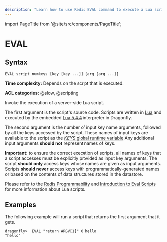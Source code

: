```yaml
---
description: "Learn how to use Redis EVAL command to execute a Lua script."
---
```


import PageTitle from '@site/src/components/PageTitle';

# EVAL

<PageTitle title="Redis EVAL Command (Documentation) | Dragonfly" />

## Syntax

    EVAL script numkeys [key [key ...]] [arg [arg ...]]

**Time complexity:** Depends on the script that is executed.

**ACL categories:** @slow, @scripting

Invoke the execution of a server-side Lua script.

The first argument is the script's source code.
Scripts are written in [Lua](https://lua.org) and executed by the embedded [Lua 5.4.4](https://redis.io/docs/latest/develop/interact/programmability/lua-api/) interpreter in Dragonfly.

The second argument is the number of input key name arguments, followed by all the keys accessed by the script.
These names of input keys are available to the script as the [_KEYS_ global runtime variable](https://redis.io/docs/latest/develop/interact/programmability/lua-api/#the-keys-global-variable)
Any additional input arguments **should not** represent names of keys.

**Important:**
to ensure the correct execution of scripts, all names of keys that a script accesses must be explicitly provided as input key arguments.
The script **should only** access keys whose names are given as input arguments.
Scripts **should never** access keys with programmatically-generated names or based on the contents of data structures stored in the datastore.

Please refer to the [Redis Programmability](https://redis.io/docs/latest/develop/interact/programmability/) and [Introduction to Eval Scripts](https://redis.io/docs/latest/develop/interact/programmability/eval-intro/) for more information about Lua scripts.

## Examples

The following example will run a script that returns the first argument that it gets.

```shell
dragonfly>  EVAL "return ARGV[1]" 0 hello
"hello"
```
